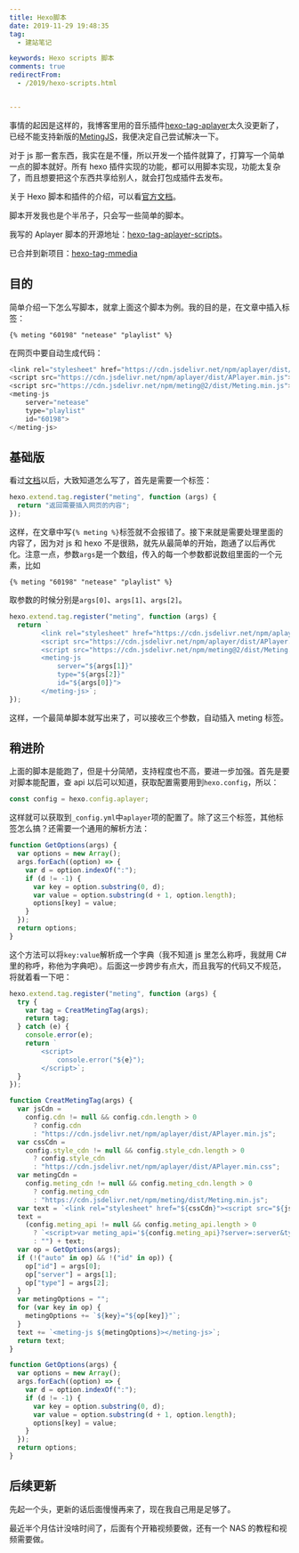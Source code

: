 ```yaml
---
title: Hexo脚本
date: 2019-11-29 19:48:35
tag:
  - 建站笔记

keywords: Hexo scripts 脚本
comments: true
redirectFrom:
  - /2019/hexo-scripts.html


---
```


事情的起因是这样的，我博客里用的音乐插件[hexo-tag-aplayer](https://github.com/MoePlayer/hexo-tag-aplayer)太久没更新了，已经不能支持新版的[MetingJS](https://github.com/metowolf/MetingJS)，我便决定自己尝试解决一下。

<!-- more -->

<Meting id="7666951595" server="tencent" type="playlist" />

对于 js 那一套东西，我实在是不懂，所以开发一个插件就算了，打算写一个简单一点的脚本就好。所有 hexo 插件实现的功能，都可以用脚本实现，功能太复杂了，而且想要把这个东西共享给别人，就会打包成插件去发布。

关于 Hexo 脚本和插件的介绍，可以看[官方文档](https://hexo.io/zh-cn/docs/plugins#%E8%84%9A%E6%9C%AC%EF%BC%88Scripts%EF%BC%89)。

脚本开发我也是个半吊子，只会写一些简单的脚本。

我写的 Aplayer 脚本的开源地址：[hexo-tag-aplayer-scripts](https://github.com/MonoLogueChi/hexo-tag-aplayer-scripts)。

已合并到新项目：[hexo-tag-mmedia](https://github.com/u2sb/hexo-tag-mmedia)

## 目的

简单介绍一下怎么写脚本，就拿上面这个脚本为例。我的目的是，在文章中插入标签：

```
{% meting "60198" "netease" "playlist" %}
```

在网页中要自动生成代码：

```js
<link rel="stylesheet" href="https://cdn.jsdelivr.net/npm/aplayer/dist/APlayer.min.css">
<script src="https://cdn.jsdelivr.net/npm/aplayer/dist/APlayer.min.js"></script>
<script src="https://cdn.jsdelivr.net/npm/meting@2/dist/Meting.min.js"></script>
<meting-js
	server="netease"
	type="playlist"
	id="60198">
</meting-js>
```

## 基础版

看过[文档](https://hexo.io/zh-cn/api/tag)以后，大致知道怎么写了，首先是需要一个标签：

```js
hexo.extend.tag.register("meting", function (args) {
  return "返回需要插入网页的内容";
});
```

这样，在文章中写`{% meting %}`标签就不会报错了。接下来就是需要处理里面的内容了，因为对 js 和 hexo 不是很熟，就先从最简单的开始，跑通了以后再优化。注意一点，参数`args`是一个数组，传入的每一个参数都说数组里面的一个元素，比如

```
{% meting "60198" "netease" "playlist" %}
```

取参数的时候分别是`args[0]`、`args[1]`、`args[2]`。

```js
hexo.extend.tag.register("meting", function (args) {
  return `
        <link rel="stylesheet" href="https://cdn.jsdelivr.net/npm/aplayer/dist/APlayer.min.css">
        <script src="https://cdn.jsdelivr.net/npm/aplayer/dist/APlayer.min.js"></script>
        <script src="https://cdn.jsdelivr.net/npm/meting@2/dist/Meting.min.js"></script>
        <meting-js
	        server="${args[1]}"
	        type="${args[2]}"
	        id="${args[0]}">
        </meting-js>`;
});
```

这样，一个最简单脚本就写出来了，可以接收三个参数，自动插入 meting 标签。

## 稍进阶

上面的脚本是能跑了，但是十分简陋，支持程度也不高，要进一步加强。首先是要对脚本能配置，查 api 以后可以知道，获取配置需要用到`hexo.config`，所以：

```js
const config = hexo.config.aplayer;
```

这样就可以获取到`_config.yml`中`aplayer`项的配置了。除了这三个标签，其他标签怎么搞？还需要一个通用的解析方法：

```js
function GetOptions(args) {
  var options = new Array();
  args.forEach((option) => {
    var d = option.indexOf(":");
    if (d != -1) {
      var key = option.substring(0, d);
      var value = option.substring(d + 1, option.length);
      options[key] = value;
    }
  });
  return options;
}
```

这个方法可以将`key:value`解析成一个字典（我不知道 js 里怎么称呼，我就用 C#里的称呼，称他为字典吧）。后面这一步跨步有点大，而且我写的代码又不规范，将就着看一下吧：

```js
hexo.extend.tag.register("meting", function (args) {
  try {
    var tag = CreatMetingTag(args);
    return tag;
  } catch (e) {
    console.error(e);
    return `
		<script>
			console.error("${e}");
		</script>`;
  }
});

function CreatMetingTag(args) {
  var jsCdn =
    config.cdn != null && config.cdn.length > 0
      ? config.cdn
      : "https://cdn.jsdelivr.net/npm/aplayer/dist/APlayer.min.js";
  var cssCdn =
    config.style_cdn != null && config.style_cdn.length > 0
      ? config.style_cdn
      : "https://cdn.jsdelivr.net/npm/aplayer/dist/APlayer.min.css";
  var metingCdn =
    config.meting_cdn != null && config.meting_cdn.length > 0
      ? config.meting_cdn
      : "https://cdn.jsdelivr.net/npm/meting/dist/Meting.min.js";
  var text = `<link rel="stylesheet" href="${cssCdn}"><script src="${jsCdn}"></script><script src="${metingCdn}"></script>`;
  text =
    (config.meting_api != null && config.meting_api.length > 0
      ? `<script>var meting_api='${config.meting_api}?server=:server&type=:type&id=:id&auth=:auth&r=:r';</script>`
      : "") + text;
  var op = GetOptions(args);
  if (!("auto" in op) && !("id" in op)) {
    op["id"] = args[0];
    op["server"] = args[1];
    op["type"] = args[2];
  }
  var metingOptions = "";
  for (var key in op) {
    metingOptions += `${key}="${op[key]}"`;
  }
  text += `<meting-js ${metingOptions}></meting-js>`;
  return text;
}

function GetOptions(args) {
  var options = new Array();
  args.forEach((option) => {
    var d = option.indexOf(":");
    if (d != -1) {
      var key = option.substring(0, d);
      var value = option.substring(d + 1, option.length);
      options[key] = value;
    }
  });
  return options;
}
```

## 后续更新

先起一个头，更新的话后面慢慢再来了，现在我自己用是足够了。

最近半个月估计没啥时间了，后面有个开箱视频要做，还有一个 NAS 的教程和视频需要做。
